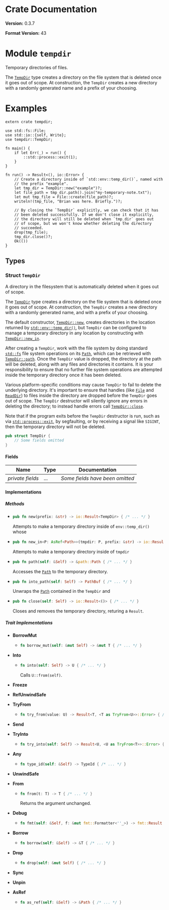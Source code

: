 # Crate Documentation

**Version:** 0.3.7

**Format Version:** 43

# Module `tempdir`

Temporary directories of files.

The [`TempDir`] type creates a directory on the file system that
is deleted once it goes out of scope. At construction, the
`TempDir` creates a new directory with a randomly generated name
and a prefix of your choosing.

[`TempDir`]: struct.TempDir.html
[`std::env::temp_dir()`]: https://doc.rust-lang.org/std/env/fn.temp_dir.html

# Examples

```
extern crate tempdir;

use std::fs::File;
use std::io::{self, Write};
use tempdir::TempDir;

fn main() {
    if let Err(_) = run() {
        ::std::process::exit(1);
    }
}

fn run() -> Result<(), io::Error> {
    // Create a directory inside of `std::env::temp_dir()`, named with
    // the prefix "example".
    let tmp_dir = TempDir::new("example")?;
    let file_path = tmp_dir.path().join("my-temporary-note.txt");
    let mut tmp_file = File::create(file_path)?;
    writeln!(tmp_file, "Brian was here. Briefly.")?;

    // By closing the `TempDir` explicitly, we can check that it has
    // been deleted successfully. If we don't close it explicitly,
    // the directory will still be deleted when `tmp_dir` goes out
    // of scope, but we won't know whether deleting the directory
    // succeeded.
    drop(tmp_file);
    tmp_dir.close()?;
    Ok(())
}
```

## Types

### Struct `TempDir`

A directory in the filesystem that is automatically deleted when
it goes out of scope.

The [`TempDir`] type creates a directory on the file system that
is deleted once it goes out of scope. At construction, the
`TempDir` creates a new directory with a randomly generated name,
and with a prefix of your choosing.

The default constructor, [`TempDir::new`], creates directories in
the location returned by [`std::env::temp_dir()`], but `TempDir`
can be configured to manage a temporary directory in any location
by constructing with [`TempDir::new_in`].

After creating a `TempDir`, work with the file system by doing
standard [`std::fs`] file system operations on its [`Path`],
which can be retrieved with [`TempDir::path`]. Once the `TempDir`
value is dropped, the directory at the path will be deleted, along
with any files and directories it contains. It is your responsibility
to ensure that no further file system operations are attempted
inside the temporary directory once it has been deleted.

Various platform-specific conditions may cause `TempDir` to fail
to delete the underlying directory. It's important to ensure that
handles (like [`File`] and [`ReadDir`]) to files inside the
directory are dropped before the `TempDir` goes out of scope. The
`TempDir` destructor will silently ignore any errors in deleting
the directory; to instead handle errors call [`TempDir::close`].

Note that if the program exits before the `TempDir` destructor is
run, such as via [`std::process::exit`], by segfaulting, or by
receiving a signal like `SIGINT`, then the temporary directory
will not be deleted.
 
[`File`]: http://doc.rust-lang.org/std/fs/struct.File.html
[`Path`]: http://doc.rust-lang.org/std/path/struct.Path.html
[`ReadDir`]: http://doc.rust-lang.org/std/fs/struct.ReadDir.html
[`TempDir::close`]: struct.TempDir.html#method.close
[`TempDir::new`]: struct.TempDir.html#method.new
[`TempDir::new_in`]: struct.TempDir.html#method.new_in
[`TempDir::path`]: struct.TempDir.html#method.path
[`TempDir`]: struct.TempDir.html
[`std::env::temp_dir()`]: https://doc.rust-lang.org/std/env/fn.temp_dir.html
[`std::fs`]: http://doc.rust-lang.org/std/fs/index.html
[`std::process::exit`]: http://doc.rust-lang.org/std/process/fn.exit.html

```rust
pub struct TempDir {
    // Some fields omitted
}
```

#### Fields

| Name | Type | Documentation |
|------|------|---------------|
| *private fields* | ... | *Some fields have been omitted* |

#### Implementations

##### Methods

- ```rust
  pub fn new(prefix: &str) -> io::Result<TempDir> { /* ... */ }
  ```
  Attempts to make a temporary directory inside of `env::temp_dir()` whose

- ```rust
  pub fn new_in<P: AsRef<Path>>(tmpdir: P, prefix: &str) -> io::Result<TempDir> { /* ... */ }
  ```
  Attempts to make a temporary directory inside of `tmpdir`

- ```rust
  pub fn path(self: &Self) -> &path::Path { /* ... */ }
  ```
  Accesses the [`Path`] to the temporary directory.

- ```rust
  pub fn into_path(self: Self) -> PathBuf { /* ... */ }
  ```
  Unwraps the [`Path`] contained in the `TempDir` and

- ```rust
  pub fn close(self: Self) -> io::Result<()> { /* ... */ }
  ```
  Closes and removes the temporary directory, returing a `Result`.

##### Trait Implementations

- **BorrowMut**
  - ```rust
    fn borrow_mut(self: &mut Self) -> &mut T { /* ... */ }
    ```

- **Into**
  - ```rust
    fn into(self: Self) -> U { /* ... */ }
    ```
    Calls `U::from(self)`.

- **Freeze**
- **RefUnwindSafe**
- **TryFrom**
  - ```rust
    fn try_from(value: U) -> Result<T, <T as TryFrom<U>>::Error> { /* ... */ }
    ```

- **Send**
- **TryInto**
  - ```rust
    fn try_into(self: Self) -> Result<U, <U as TryFrom<T>>::Error> { /* ... */ }
    ```

- **Any**
  - ```rust
    fn type_id(self: &Self) -> TypeId { /* ... */ }
    ```

- **UnwindSafe**
- **From**
  - ```rust
    fn from(t: T) -> T { /* ... */ }
    ```
    Returns the argument unchanged.

- **Debug**
  - ```rust
    fn fmt(self: &Self, f: &mut fmt::Formatter<''_>) -> fmt::Result { /* ... */ }
    ```

- **Borrow**
  - ```rust
    fn borrow(self: &Self) -> &T { /* ... */ }
    ```

- **Drop**
  - ```rust
    fn drop(self: &mut Self) { /* ... */ }
    ```

- **Sync**
- **Unpin**
- **AsRef**
  - ```rust
    fn as_ref(self: &Self) -> &Path { /* ... */ }
    ```

